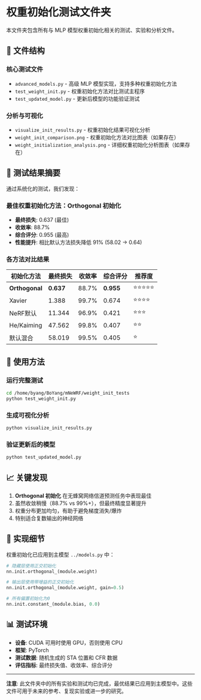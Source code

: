 # 权重初始化测试文件夹

本文件夹包含所有与 MLP 模型权重初始化相关的测试、实验和分析文件。

## 📁 文件结构

### 核心测试文件
- `advanced_models.py` - 高级 MLP 模型实现，支持多种权重初始化方法
- `test_weight_init.py` - 权重初始化方法对比测试主程序
- `test_updated_model.py` - 更新后模型的功能验证测试

### 分析与可视化
- `visualize_init_results.py` - 权重初始化结果可视化分析
- `weight_init_comparison.png` - 权重初始化方法对比图表（如果存在）
- `weight_initialization_analysis.png` - 详细权重初始化分析图表（如果存在）

## 🧪 测试结果摘要

通过系统化的测试，我们发现：

### 最佳权重初始化方法：**Orthogonal 初始化**
- **最终损失**: 0.637 (最佳)
- **收敛率**: 88.7%
- **综合评分**: 0.955 (最高)
- **性能提升**: 相比默认方法损失降低 91% (58.02 → 0.64)

### 各方法对比结果

| 初始化方法 | 最终损失 | 收敛率 | 综合评分 | 推荐度 |
|------------|----------|--------|----------|--------|
| **Orthogonal** | **0.637** | 88.7% | **0.955** | ⭐⭐⭐⭐⭐ |
| Xavier | 1.388 | 99.7% | 0.674 | ⭐⭐⭐⭐ |
| NeRF默认 | 11.344 | 96.9% | 0.421 | ⭐⭐⭐ |
| He/Kaiming | 47.562 | 99.8% | 0.407 | ⭐⭐ |
| 默认混合 | 58.019 | 99.5% | 0.405 | ⭐ |

## 🚀 使用方法

### 运行完整测试
```bash
cd /home/byang/BoYang/mNeWRF/weight_init_tests
python test_weight_init.py
```

### 生成可视化分析
```bash
python visualize_init_results.py
```

### 验证更新后的模型
```bash
python test_updated_model.py
```

## 📈 关键发现

1. **Orthogonal 初始化** 在无蜂窝网络信道预测任务中表现最佳
2. 虽然收敛稍慢（88.7% vs 99%+），但最终精度显著提升
3. 权重分布更加均匀，有助于避免梯度消失/爆炸
4. 特别适合复数输出的神经网络

## 🔧 实现细节

权重初始化已应用到主模型 `../models.py` 中：

```python
# 隐藏层使用正交初始化
nn.init.orthogonal_(module.weight)

# 输出层使用带增益的正交初始化
nn.init.orthogonal_(module.weight, gain=0.5)

# 所有偏置初始化为0
nn.init.constant_(module.bias, 0.0)
```

## 📊 测试环境

- **设备**: CUDA 可用时使用 GPU，否则使用 CPU
- **框架**: PyTorch
- **测试数据**: 随机生成的 STA 位置和 CFR 数据
- **评估指标**: 最终损失值、收敛率、综合评分

---

**注意**: 此文件夹中的所有实验和测试均已完成，最优结果已应用到主模型中。这些文件可用于未来的参考、复现实验或进一步的研究。
